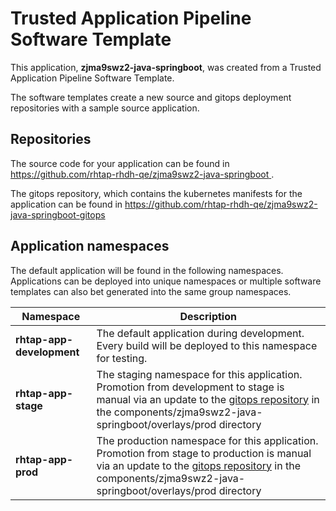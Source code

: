 # Trusted Application Pipeline Software Template

This application, **zjma9swz2-java-springboot**, was created from a Trusted Application Pipeline Software Template.

The software templates create a new source and gitops deployment repositories with a sample source application. 

## Repositories

The source code for your application can be found in [https://github.com/rhtap-rhdh-qe/zjma9swz2-java-springboot ](https://github.com/rhtap-rhdh-qe/zjma9swz2-java-springboot ).
 
The gitops repository, which contains the kubernetes manifests for the application can be found in 
[https://github.com/rhtap-rhdh-qe/zjma9swz2-java-springboot-gitops ](https://github.com/rhtap-rhdh-qe/zjma9swz2-java-springboot-gitops ) 

## Application namespaces 

The default application will be found in the following namespaces. Applications can be deployed into unique namespaces or multiple software templates can also bet generated into the same group namespaces.  

|  Namespace   |  Description   |  
| -------- | -------- |   
| **rhtap-app-development** | The default application during development. Every build will be deployed to this namespace for testing. | 
| **rhtap-app-stage** | The staging namespace for this application. Promotion from development to stage is manual via an update to the [gitops repository](https://github.com/rhtap-rhdh-qe/zjma9swz2-java-springboot-gitops ) in the components/zjma9swz2-java-springboot/overlays/prod directory |  
| **rhtap-app-prod** | The production namespace for this application. Promotion from stage to production is manual via an update to the [gitops repository](https://github.com/rhtap-rhdh-qe/zjma9swz2-java-springboot-gitops ) in the components/zjma9swz2-java-springboot/overlays/prod directory | 